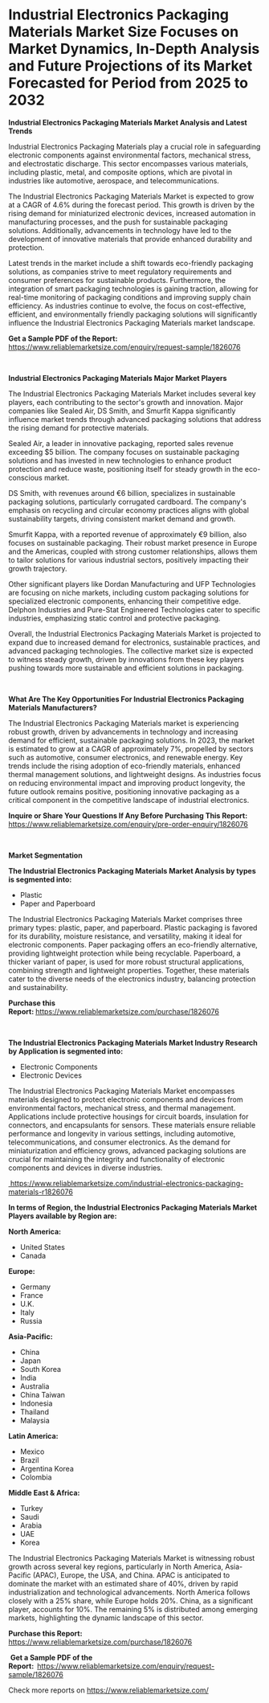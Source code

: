 <p><h1>Industrial Electronics Packaging Materials Market Size Focuses on Market Dynamics, In-Depth Analysis and Future Projections of its Market Forecasted for Period from 2025 to 2032</h1></p><p><strong>Industrial Electronics Packaging Materials Market Analysis and Latest Trends</strong></p>
<p><p>Industrial Electronics Packaging Materials play a crucial role in safeguarding electronic components against environmental factors, mechanical stress, and electrostatic discharge. This sector encompasses various materials, including plastic, metal, and composite options, which are pivotal in industries like automotive, aerospace, and telecommunications.</p><p>The Industrial Electronics Packaging Materials Market is expected to grow at a CAGR of 4.6% during the forecast period. This growth is driven by the rising demand for miniaturized electronic devices, increased automation in manufacturing processes, and the push for sustainable packaging solutions. Additionally, advancements in technology have led to the development of innovative materials that provide enhanced durability and protection.</p><p>Latest trends in the market include a shift towards eco-friendly packaging solutions, as companies strive to meet regulatory requirements and consumer preferences for sustainable products. Furthermore, the integration of smart packaging technologies is gaining traction, allowing for real-time monitoring of packaging conditions and improving supply chain efficiency. As industries continue to evolve, the focus on cost-effective, efficient, and environmentally friendly packaging solutions will significantly influence the Industrial Electronics Packaging Materials market landscape.</p></p>
<p><strong>Get a Sample PDF of the Report:&nbsp;</strong> <a href="https://www.reliablemarketsize.com/enquiry/request-sample/1826076?utm_campaign=3516&utm_medium=2&utm_source=Github&utm_content=ia&utm_term=03042025&utm_id=industrial-electronics-packaging-materials">https://www.reliablemarketsize.com/enquiry/request-sample/1826076</a></p>
<p>&nbsp;</p>
<p><strong>Industrial Electronics Packaging Materials Major Market Players</strong></p>
<p><p>The Industrial Electronics Packaging Materials Market includes several key players, each contributing to the sector's growth and innovation. Major companies like Sealed Air, DS Smith, and Smurfit Kappa significantly influence market trends through advanced packaging solutions that address the rising demand for protective materials.</p><p>Sealed Air, a leader in innovative packaging, reported sales revenue exceeding $5 billion. The company focuses on sustainable packaging solutions and has invested in new technologies to enhance product protection and reduce waste, positioning itself for steady growth in the eco-conscious market.</p><p>DS Smith, with revenues around €6 billion, specializes in sustainable packaging solutions, particularly corrugated cardboard. The company's emphasis on recycling and circular economy practices aligns with global sustainability targets, driving consistent market demand and growth.</p><p>Smurfit Kappa, with a reported revenue of approximately €9 billion, also focuses on sustainable packaging. Their robust market presence in Europe and the Americas, coupled with strong customer relationships, allows them to tailor solutions for various industrial sectors, positively impacting their growth trajectory.</p><p>Other significant players like Dordan Manufacturing and UFP Technologies are focusing on niche markets, including custom packaging solutions for specialized electronic components, enhancing their competitive edge. Delphon Industries and Pure-Stat Engineered Technologies cater to specific industries, emphasizing static control and protective packaging.</p><p>Overall, the Industrial Electronics Packaging Materials Market is projected to expand due to increased demand for electronics, sustainable practices, and advanced packaging technologies. The collective market size is expected to witness steady growth, driven by innovations from these key players pushing towards more sustainable and efficient solutions in packaging.</p></p>
<p>&nbsp;</p>
<p><strong>What Are The Key Opportunities For Industrial Electronics Packaging Materials Manufacturers?</strong></p>
<p><p>The Industrial Electronics Packaging Materials market is experiencing robust growth, driven by advancements in technology and increasing demand for efficient, sustainable packaging solutions. In 2023, the market is estimated to grow at a CAGR of approximately 7%, propelled by sectors such as automotive, consumer electronics, and renewable energy. Key trends include the rising adoption of eco-friendly materials, enhanced thermal management solutions, and lightweight designs. As industries focus on reducing environmental impact and improving product longevity, the future outlook remains positive, positioning innovative packaging as a critical component in the competitive landscape of industrial electronics.</p></p>
<p><strong>Inquire or Share Your Questions If Any Before Purchasing This Report:</strong> <a href="https://www.reliablemarketsize.com/enquiry/pre-order-enquiry/1826076?utm_campaign=3516&utm_medium=2&utm_source=Github&utm_content=ia&utm_term=03042025&utm_id=industrial-electronics-packaging-materials">https://www.reliablemarketsize.com/enquiry/pre-order-enquiry/1826076</a></p>
<p>&nbsp;</p>
<p><strong>Market Segmentation</strong></p>
<p><strong>The Industrial Electronics Packaging Materials Market Analysis by types is segmented into:</strong></p>
<p><ul><li>Plastic</li><li>Paper and Paperboard</li></ul></p>
<p><p>The Industrial Electronics Packaging Materials Market comprises three primary types: plastic, paper, and paperboard. Plastic packaging is favored for its durability, moisture resistance, and versatility, making it ideal for electronic components. Paper packaging offers an eco-friendly alternative, providing lightweight protection while being recyclable. Paperboard, a thicker variant of paper, is used for more robust structural applications, combining strength and lightweight properties. Together, these materials cater to the diverse needs of the electronics industry, balancing protection and sustainability.</p></p>
<p><strong>Purchase this Report:&nbsp;</strong><a href="https://www.reliablemarketsize.com/purchase/1826076?utm_campaign=3516&utm_medium=2&utm_source=Github&utm_content=ia&utm_term=03042025&utm_id=industrial-electronics-packaging-materials">https://www.reliablemarketsize.com/purchase/1826076</a></p>
<p>&nbsp;</p>
<p><strong>The Industrial Electronics Packaging Materials Market Industry Research by Application is segmented into:</strong></p>
<p><ul><li>Electronic Components</li><li>Electronic Devices</li></ul></p>
<p><p>The Industrial Electronics Packaging Materials Market encompasses materials designed to protect electronic components and devices from environmental factors, mechanical stress, and thermal management. Applications include protective housings for circuit boards, insulation for connectors, and encapsulants for sensors. These materials ensure reliable performance and longevity in various settings, including automotive, telecommunications, and consumer electronics. As the demand for miniaturization and efficiency grows, advanced packaging solutions are crucial for maintaining the integrity and functionality of electronic components and devices in diverse industries.</p></p>
<p><a href="https://www.reliablemarketsize.com/industrial-electronics-packaging-materials-r1826076?utm_campaign=3516&utm_medium=2&utm_source=Github&utm_content=ia&utm_term=03042025&utm_id=industrial-electronics-packaging-materials">&nbsp;https://www.reliablemarketsize.com/industrial-electronics-packaging-materials-r1826076</a></p>
<p><strong>In terms of Region, the Industrial Electronics Packaging Materials Market Players available by Region are:</strong></p>
<p>
    <p> <strong> North America: </strong>
        <ul>
            <li>United States</li>
            <li>Canada</li>
        </ul>
        </p> 
    <p> <strong> Europe: </strong>
        <ul>
            <li>Germany</li>
            <li>France</li>
            <li>U.K.</li>
            <li>Italy</li>
            <li>Russia</li>
        </ul>
        </p> 
    <p> <strong> Asia-Pacific: </strong>
        <ul>
            <li>China</li>
            <li>Japan</li>
            <li>South Korea</li>
            <li>India</li>
            <li>Australia</li>
            <li>China Taiwan</li>
            <li>Indonesia</li>
            <li>Thailand</li>
            <li>Malaysia</li>
        </ul>
        </p> 
    <p> <strong> Latin America: </strong>
        <ul>
            <li>Mexico</li>
            <li>Brazil</li>
            <li>Argentina Korea</li>
            <li>Colombia</li>
        </ul>
        </p> 
    <p> <strong> Middle East & Africa: </strong>
        <ul>
            <li>Turkey</li>
            <li>Saudi</li>
            <li>Arabia</li>
            <li>UAE</li>
            <li>Korea</li>
        </ul>
    </p>
    </p>
<p><p>The Industrial Electronics Packaging Materials Market is witnessing robust growth across several key regions, particularly in North America, Asia-Pacific (APAC), Europe, the USA, and China. APAC is anticipated to dominate the market with an estimated share of 40%, driven by rapid industrialization and technological advancements. North America follows closely with a 25% share, while Europe holds 20%. China, as a significant player, accounts for 10%. The remaining 5% is distributed among emerging markets, highlighting the dynamic landscape of this sector.</p></p>
<p><strong>Purchase this Report: </strong><a href="https://www.reliablemarketsize.com/purchase/1826076?utm_campaign=3516&utm_medium=2&utm_source=Github&utm_content=ia&utm_term=03042025&utm_id=industrial-electronics-packaging-materials">https://www.reliablemarketsize.com/purchase/1826076</a></p>
<p>&nbsp;<strong>Get a Sample PDF of the Report:&nbsp;&nbsp;</strong><a href="https://www.reliablemarketsize.com/enquiry/request-sample/1826076?utm_campaign=3516&utm_medium=2&utm_source=Github&utm_content=ia&utm_term=03042025&utm_id=industrial-electronics-packaging-materials">https://www.reliablemarketsize.com/enquiry/request-sample/1826076</a></p>
<p><strong></strong></p>
<p>Check more reports on <a href="https://www.reliablemarketsize.com/?utm_campaign=3516&utm_medium=2&utm_source=Github&utm_content=ia&utm_term=03042025&utm_id=industrial-electronics-packaging-materials">https://www.reliablemarketsize.com/</a></p>